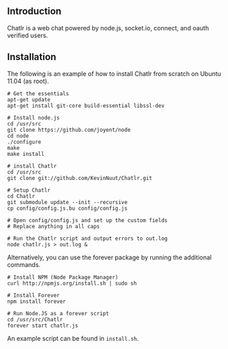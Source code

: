 Introduction
------------

Chatlr is a web chat powered by node.js, socket.io, connect, and oauth verified users.

Installation
------------

The following is an example of how to install Chatlr from scratch on Ubuntu 11.04 (as root).

	# Get the essentials
	apt-get update
	apt-get install git-core build-essential libssl-dev

	# Install node.js
	cd /usr/src
	git clone https://github.com/joyent/node
	cd node
	./configure
	make
	make install

	# install Chatlr
	cd /usr/src
	git clone git://github.com/KevinNuut/Chatlr.git

	# Setup Chatlr
	cd Chatlr
	git submodule update --init --recursive
	cp config/config.js.bu config/config.js

	# Open config/config.js and set up the custom fields
	# Replace anything in all caps

	# Run the Chatlr script and output errors to out.log
	node chatlr.js > out.log &

Alternatively, you can use the forever package by running the additional commands.

	# Install NPM (Node Package Manager)
	curl http://npmjs.org/install.sh | sudo sh

	# Install Forever
	npm install forever

	# Run Node.JS as a forever script
	cd /usr/src/Chatlr
	forever start chatlr.js

An example script can be found in `install.sh`.
